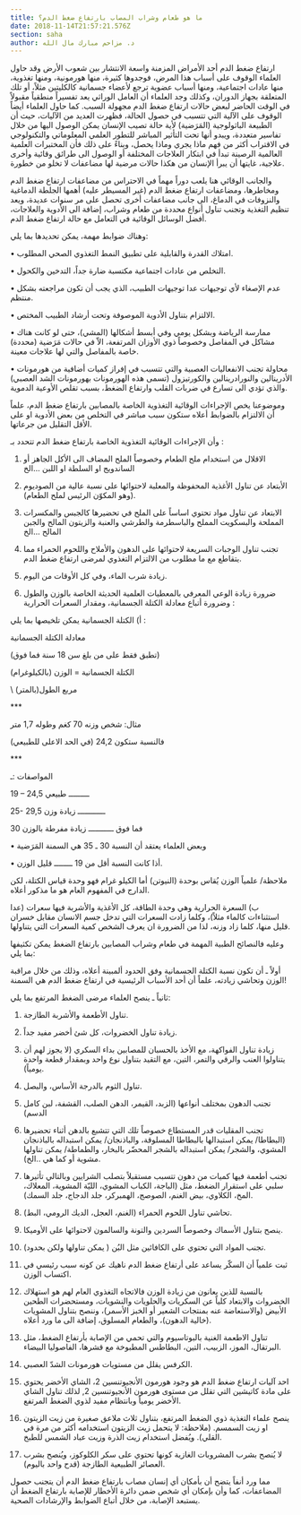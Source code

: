 ```yaml
---
title: ما هو طعام وشراب المصاب بارتفاع ضغط الدم؟
date: 2018-11-14T21:57:21.576Z
section: saha
author: د. مزاحم مبارك مال الله
---
```

ارتفاع ضغط الدم أحد الأمراض المزمنة واسعة الانتشار بين شعوب الأرض وقد حاول العلماء الوقوف على أسباب هذا المرض، فوجدوها كثيرة، منها هورمونية، ومنها تغذوية، منها عادات اجتماعية، ومنها أسباب عضوية ترجع لأعضاء جسمانية كالكليتين مثلاً، أو تلك المتعلقة بجهاز الدوران، وكذلك وجد العلماء أن العامل الوراثي يعد تفسيراً منطقياً مقبولاً في الوقت الحاضر لبعض حالات ارتفاع ضغط الدم مجهولة السبب. كما حاول العلماء أيضاً الوقوف على الآلية التي تتسبب في حصول الحالة، فظهرت العديد من الآليات، حيث أن الطبيعة الباثولوجية (المَرَضية) لأية حالة تصيب الإنسان يمكن الوصول اليها من خلال تفاسير متعددة، ويبدو أنها تحت التأثير المباشر للتطور العلمي المعلوماتي والتكنولوجي في الاقتراب أكثر من فهم ماذا يجري وماذا يحصل، وبناءً على ذلك فأن المختبرات العلمية العالمية الرصينة تبدأ في ابتكار العلاجات المختلفة أو الوصول الى طرائق وقائية وأخرى علاجية، غايتها أن يبرأ الإنسان من هكذا حالات مرضية لها مضاعفات لا تخلو من خطورة.



والجانب الوقائي هنا يلعب دوراً مهماً في الاحتراس من مضاعفات ارتفاع ضغط الدم ومخاطرها، ومضاعفات ارتفاع ضغط الدم (غير المسيطر عليه) أهمها الجلطة الدماغية والنزوفات في الدماغ، الى جانب مضاعفات أخرى تحصل على مر سنوات عديدة، ويعد تنظيم التغذية وتجنب تناول أنواع محددة من طعام وشراب، إضافة الى الأدوية والعلاجات، أفضل الوسائل الوقائية في التعامل مع حالة ارتفاع ضغط الدم.



وهناك ضوابط مهمة، يمكن تحديدها بما يلي:



•     امتلاك القدرة والقابلية على تطبيق النمط التغذوي الصحي المطلوب.



•     التخلص من عادات اجتماعية مكتسبة ضارة جداً، التدخين والكحول.



•     عدم الإصغاء لأي توجيهات عدا توجيهات الطبيب، الذي يجب أن تكون مراجعته بشكل منتظم.



•     الالتزام بتناول الأدوية الموصوفة وتحت أرشاد الطبيب المختص.



•     ممارسة الرياضة وبشكل يومي وفي أبسط أشكالها (المشي)، حتى لو كانت هناك مشاكل في المفاصل وخصوصاً ذوي الأوزان المرتفعة، الاّ في حالات مَرَضية (محددة) خاصة بالمفاصل والتي لها علاجات معينة.



•     محاولة تجنب الانفعاليات العصبية والتي تتسبب في إفراز كميات أضافية من هورمونات الأدرينالين والنورادرينالين والكورتيزول (تسمى هذه الهورمونات بهورمونات الشد العصبي) والذي تؤدي الى تسارع في ضربات القلب وارتفاع الضغط، بسبب تقلص الأوعية الدموية.



وموضوعنا يخص الإجراءات الوقائية التغذوية الخاصة بالمصابين بارتفاع ضغط الدم، علماً أن الالتزام بالضوابط أعلاه ستكون سبب مباشر في التخلص من بعض الأدوية او على الأقل التقليل من جرعاتها.



وأن الإجراءات الوقائية التغذوية الخاصة بارتفاع ضغط الدم تتحدد بـ :



1.   الاقلال من استخدام ملح الطعام وخصوصاً الملح المضاف الى الأكل الجاهز أو الساندويج او السلطة او اللبن ...الخ



2.   الأبتعاد عن تناول الأغذية المحفوظة والمعلبة لاحتوائها على نسبة عالية من الصوديوم (وهو المكوّن الرئيس لملح الطعام).



3.   الابتعاد عن تناول مواد تحتوي اساساً على الملح في تحضيرها كالجبس والمكسرات المملحة والبسكويت المملح والباسطرمة والطرشي والعنبة والزيتون المالح والجبن المالح ...الخ



4.   تجنب تناول الوجبات السريعة لاحتوائها على الدهون والأملاح واللحوم الحمراء مما يتقاطع مع ما مطلوب من الالتزام التغذوي لمرضى ارتفاع ضغط الدم.



5.   زيادة شرب الماء، وفي كل الأوقات من اليوم.



6.   ضرورة زيادة الوعي المعرفي بالمعطيات العلمية الحديثة الخاصة بالوزن والطول وضرورة أتباع معادلة الكتلة الجسمانية، ومقدار السعرات الحرارية :



أ‌)    الكتلة الجسمانية يمكن تلخيصها بما يلي :



معادلة الكتلة الجسمانية



(تطبق فقط على من بلغ سن 18 سنة فما فوق)



 



الكتلة الجسمانية =      الوزن (بالكيلوغرام)



\    مربع الطول(بالمتر)



\*\**



مثال: شخص وزنه 70 كغم وطوله 1,7 متر    



فالنسبة ستكون 24,2 (في الحد الاعلى للطبيعي)



\*\**



المواصفات :ـ



19 – 24,5 ـــــــــ طبيعي



25- 29,5 ــــــــــــ زيادة وزن



30 فما فوق ـــــــــــ زيادة مفرطة بالوزن



•     وبعض العلماء يعتقد أن النسبة 30 ـ 35 هي السمنة المَرَضية 



•     أذا كانت النسبة أقل من 19 ــــــــ قليل الوزن.



ملاحظة/ علمياً الوزن يُقاس بوحدة (النيوتن) أما الكيلو غرام فهو وحدة قياس الكتلة، لكن الدارج في المفهوم العام هو ما مذكور أعلاه.



ب‌)   السعرة الحرارية وهي وحدة الطاقة، كل الأغذية والأشربة فيها سعرات (عدا استثناءات كالماء مثلاً)، وكلما زادت السعرات التي تدخل جسم الانسان مقابل خسران قليل منها، كلما زاد وزنه، لذا من الضرورة ان يعرف الشخص كمية السعرات التي يتناولها.



وعليه فالنصائح الطبية المهمة في طعام وشراب المصابين بارتفاع الضغط يمكن تكثيفها بما يلي:



أولاً ـ  أن تكون نسبة الكتلة الجسمانية وفق الحدود ألمبينة أعلاه، وذلك من خلال مراقبة الوزن وتحاشي زيادته، علماً أن أحد الأسباب الرئيسية في ارتفاع ضغط الدم هي السمنة!



ثانياً ـ ينصح العلماء مرضى الضغط المرتفع بما يلي:



1.   تناول الأطعمة والأشربة الطازجة.



2.   زيادة تناول الخضروات، كل شئ أخضر مفيد جداً.



3.   زيادة تناول الفواكهة، مع الأخذ بالحسبان للمصابين بداء السكري (لا يجوز لهم أن يتناولوا العنب والرقي والتمر، التين، مع التقيد بتناول نوع واحد وبمقدار قطعة واحدة يومياً).



4.   تناول الثوم بالدرجة الأساس، والبصل.



5.   تجنب الدهون بمختلف أنواعها (الزبد، القيمر، الدهن الصلب، القشفة، لبن كامل الدسم)



6.   تجنب المقليات قدر المستطاع خصوصاً تلك التي تتشبع بالدهن أثناء تحضيرها (البطاطا/ يمكن استبدالها بالبطاطا المسلوقة، والباذنجان/ يمكن استبداله بالباذنجان المشوي، والشجر/ يمكن استبداله بالشجر المحضّر بالبخار، والطماطة/ يمكن تناولها مشوية أو كما هي ..الخ).



7.   تجنب أطعمة فيها كميات من دهون تتسبب مستقبلاً بتصلب الشرايين وبالتالي تأثيرها سلبي على استقرار الضغط، مثل (الباجة، الكباب المشوي، الليّة المشوية، المعلاك، المخ، الكلاوي، بيض الغنم، الصوصج، الهمبركر، جلد الدجاج، جلد السمك).



8.   تحاشي تناول اللحوم الحمراء (الغنم، العجل، الديك الرومي، البط).



9.   ينصح بتناول الأسماك وخصوصاً السردين والتونة والسالمون لاحتوائها على الأوميكا.



10. تجنب المواد التي تحتوي على الكافائين مثل البُن ( يمكن تناولها ولكن بحدود).



11. ثبت علمياً أن السكّر يساعد على أرتفاع ضغط الدم ناهيك عن كونه سبب رئيسي في اكتساب الوزن.



12. بالنسبة للذين يعانون من زيادة الوزن فالاتجاه التغذوي العام لهم هو استهلاك الخضروات والابتعاد كلياً عن السكريات والحلويات والنشويات، ومستحضرات الطحين الأبيض (والاستعاضة عنه بمنتجات الشعير أو الخبز الأسمر)،  وننصح بتناول المشويات (خالية الدهون)، والطعام المسلوق، إضافة الى ما ورد أعلاه.



13. تناول الاطعمة الغنية بالبوتاسيوم والتي تحمي من الإصابة بأرتفاع الضغط، مثل البرتقال، الموز، الزبيب، التين، البطاطس المطبوخة مع قشرها، الفاصوليا البيضاء.



14. الكرفس يقلل من مستويات هورمونات الشدّ العصبي.



15. احد آليات ارتفاع ضغط الدم هو وجود هورمون الأنجيوتنسين 2، الشاي الأخضر يحتوي على مادة كاتيشين التي تقلل من مستوى هورمون الأنجيوتنسين 2, لذلك تناول الشاي الأخضر يومياً وبانتظام مفيد لذوي الضغط المرتفع.



16. ينصح علماء التغذية ذوي الضغط المرتفع، بتناول ثلاث ملاعق صغيرة من زيت الزيتون او زيت السمسم. (ملاحظة: لا يتحمل زيت الزيتون استخدامه أكثر من مرة في القلي). ويُفضل استخدام زيت الذرة وزيت عباد الشمس للطبخ.



17. لا يُنصح بشرب المشروبات الغازية كونها تحتوي على سكر الكلوكوز، ويُنصح بشرب العصائر الطبيعية الطازجة (قدح واحد باليوم).



مما ورد أنفاً يتضح أن بأمكان أي إنسان مصاب بارتفاع ضغط الدم أن يتجنب حصول المضاعفات، كما وأن بإمكان أي شخص ضمن دائرة الأخطار للإصابة بارتفاع الضغط أن يستبعد الإصابة، من خلال أتباع الضوابط والإرشادات الصحية.
